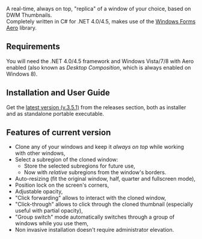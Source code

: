 A real-time, always on top, "replica" of a window of your choice, based on DWM Thumbnails.\
Completely written in C# for .NET 4.0/4.5, makes use of the [Windows Forms Aero](https://github.com/LorenzCK/WindowsFormsAero) library.

Requirements
------------

You will need the .NET 4.0/4.5 framework and Windows Vista/7/8 with Aero enabled (also known as *Desktop Composition*, which is always enabled on Windows 8).

Installation and User Guide
---------------------------

Get the [latest version (v.3.5.1)](https://github.com/paulodeleo/OnTopReplica/releases/tag/v3.5.1) from the releases section, both as installer and as standalone portable executable.

Features of current version
---------------------------

-   Clone any of your windows and keep it *always on top* while working with other windows,
-   Select a subregion of the cloned window:
    -   Store the selected subregions for future use,
    -   Now with *relative* subregions from the window's borders.
-   Auto-resizing (fit the original window, half, quarter and fullscreen mode),
-   Position lock on the screen's corners,
-   Adjustable opacity,
-   "Click forwarding" allows to interact with the cloned window,
-   "Click-through" allows to click through the cloned thumbnail (especially useful with partial opacity),
-   "Group switch" mode automatically switches through a group of windows while you use them,
-   Non invasive installation doesn't require administrator elevation.
